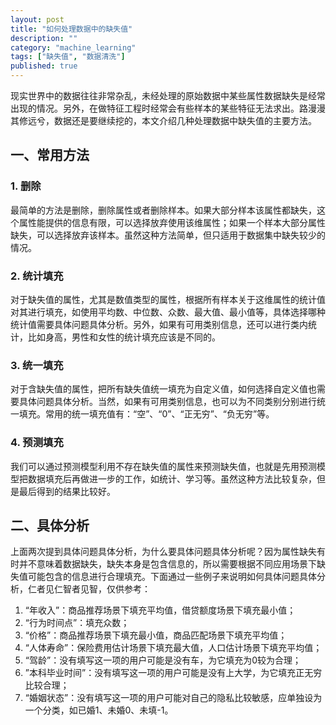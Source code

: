 ```yaml
---
layout: post
title: "如何处理数据中的缺失值"
description: ""
category: "machine_learning"
tags: ["缺失值", "数据清洗"]
published: true
---
```


现实世界中的数据往往非常杂乱，未经处理的原始数据中某些属性数据缺失是经常出现的情况。另外，在做特征工程时经常会有些样本的某些特征无法求出。路漫漫其修远兮，数据还是要继续挖的，本文介绍几种处理数据中缺失值的主要方法。![阅读更多…](data:image/gif;base64,R0lGODlhAQABAIAAAAAAAP///yH5BAEAAAAALAAAAAABAAEAAAIBRAA7)

##  一、常用方法

### 1. 删除

最简单的方法是删除，删除属性或者删除样本。如果大部分样本该属性都缺失，这个属性能提供的信息有限，可以选择放弃使用该维属性；如果一个样本大部分属性缺失，可以选择放弃该样本。虽然这种方法简单，但只适用于数据集中缺失较少的情况。

### 2. 统计填充

对于缺失值的属性，尤其是数值类型的属性，根据所有样本关于这维属性的统计值对其进行填充，如使用平均数、中位数、众数、最大值、最小值等，具体选择哪种统计值需要具体问题具体分析。另外，如果有可用类别信息，还可以进行类内统计，比如身高，男性和女性的统计填充应该是不同的。

### 3. 统一填充

对于含缺失值的属性，把所有缺失值统一填充为自定义值，如何选择自定义值也需要具体问题具体分析。当然，如果有可用类别信息，也可以为不同类别分别进行统一填充。常用的统一填充值有：“空”、“0”、“正无穷”、“负无穷”等。

### 4. 预测填充

我们可以通过预测模型利用不存在缺失值的属性来预测缺失值，也就是先用预测模型把数据填充后再做进一步的工作，如统计、学习等。虽然这种方法比较复杂，但是最后得到的结果比较好。

## 二、具体分析

上面两次提到具体问题具体分析，为什么要具体问题具体分析呢？因为属性缺失有时并不意味着数据缺失，缺失本身是包含信息的，所以需要根据不同应用场景下缺失值可能包含的信息进行合理填充。下面通过一些例子来说明如何具体问题具体分析，仁者见仁智者见智，仅供参考：

1. “年收入”：商品推荐场景下填充平均值，借贷额度场景下填充最小值；
1. “行为时间点”：填充众数；
1. “价格”：商品推荐场景下填充最小值，商品匹配场景下填充平均值；
1. “人体寿命”：保险费用估计场景下填充最大值，人口估计场景下填充平均值；
1. “驾龄”：没有填写这一项的用户可能是没有车，为它填充为0较为合理；
1. ”本科毕业时间”：没有填写这一项的用户可能是没有上大学，为它填充正无穷比较合理；
1. “婚姻状态”：没有填写这一项的用户可能对自己的隐私比较敏感，应单独设为一个分类，如已婚1、未婚0、未填-1。
